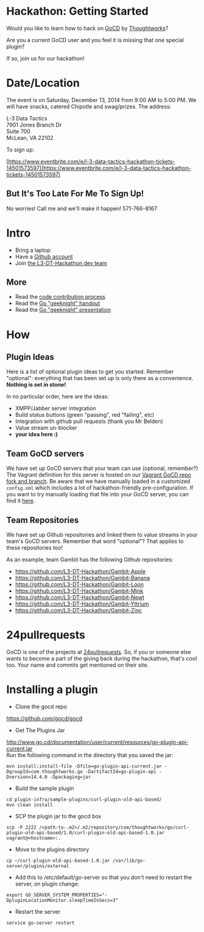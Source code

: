 # Hackathon: Getting Started

Would you like to learn how to hack on [GoCD](http://www.go.cd) by
[Thoughtworks](http://www.thoughtworks.com/products/go-continuous-delivery/resources)?

Are you a current GoCD user and you feel it is missing that one special
plugin?

If so, join us for our hackathon!

# Date/Location

The event is on Saturday, December 13, 2014 from 9:00 AM to
5:00 PM. We will have snacks, catered Chipotle and swag/prizes. The address:
 
L-3 Data Tactics  
7901 Jones Branch Dr  
Suite 700  
McLean, VA 22102  

To sign up:

[https://www.eventbrite.com/e/l-3-data-tactics-hackathon-tickets-14501573597](https://www.eventbrite.com/e/l-3-data-tactics-hackathon-tickets-14501573597)

## But It's Too Late For Me To Sign Up!

No worries! Call me and we'll make it happen! 571-766-8167

# Intro

* Bring a laptop
* Have a [Github account](http://github.com)
* Join [the L3-DT-Hackathon dev team](https://github.com/orgs/L3-DT-Hackathon/teams/devs)

## More

* Read the [code contribution
process](http://www.go.cd/contribute/contribution-guide.html#code-contribution-process)
* Read the [Go "geeknight" handout](geeknight_handout.doc)
* Read the [Go "geeknight" presentation](geeknight.pptx)

# How

## Plugin Ideas

Here is a list of optional plugin ideas to get you started. Remember
"optional": everything that has been set up is only there as a
convenience. **Nothing is set in stone!**

In no particular order, here are the ideas:

* XMPP/Jabber server integration
* Build status buttons (green "passing", red "failing", etc)
* Integration with github pull requests (thank you Mr Belden)
* Value stream un-blocker
* **your idea here :)**

## Team GoCD servers

We have set up GoCD servers that your team can use (optional, remember?)
The Vagrant definition for this server is hosted on our [Vagrant GoCD
repo fork and
branch](https://github.com/L3-DT-Hackathon/ansible-gocd/tree/hackathon).
Be aware that we have manually loaded in a customized `config.xml` which
includes a lot of hackathon-friendly pre-configuration. If you want to
try manually loading that file into your GoCD server, you can find it
[here](https://github.com/L3-DT-Hackathon/ansible-gocd/blob/hackathon/files/config.xml).

## Team Repositories

We have set up Github repositories and linked them to value streams in
your team's GoCD servers. Remember that word "optional"? That applies to
these repositories too!

As an example, team Gambit has the following Github repositories:

* https://github.com/L3-DT-Hackathon/Gambit-Apple
* https://github.com/L3-DT-Hackathon/Gambit-Banana
* https://github.com/L3-DT-Hackathon/Gambit-Loon
* https://github.com/L3-DT-Hackathon/Gambit-Mink
* https://github.com/L3-DT-Hackathon/Gambit-Newt
* https://github.com/L3-DT-Hackathon/Gambit-Yttrium
* https://github.com/L3-DT-Hackathon/Gambit-Zinc

# 24pullrequests

GoCD is one of the projects at
[24pullrequests](http://24pullrequests.com). So, if you or someone else
wants to become a part of the giving back during the hackathon, that's
cool too. Your name and commits get mentioned on their site.


# Installing a plugin
* Clone the gocd repo

https://github.com/gocd/gocd  

* Get The Plugins Jar 

http://www.go.cd/documentation/user/current/resources/go-plugin-api-current.jar   
Run the following command in the directory that you saved the jar:
```
mvn install:install-file -Dfile=go-plugin-api-current.jar -DgroupId=com.thoughtworks.go -DartifactId=go-plugin-api -Dversion=14.4.0 -Dpackaging=jar
```

* Build the sample plugin
```
cd plugin-infra/sample-plugins/curl-plugin-old-api-based/ 
mvn clean install  
```

* SCP the plugin jar to the gocd box
```
scp -P 2222 /<path-to-.m2>/.m2/repository/com/thoughtworks/go/curl-plugin-old-api-based/1.0/curl-plugin-old-api-based-1.0.jar vagrant@<hostname>:.
```

* Move to the plugins directory
```
cp ~/curl-plugin-old-api-based-1.0.jar /var/lib/go-server/plugins/external
```

* Add this to /etc/default/go-server so that you don't need to restart the server, on plugin change:
```
export GO_SERVER_SYSTEM_PROPERTIES="-DpluginLocationMonitor.sleepTimeInSecs=3"
```

* Restart the server
```
service go-server restart
```

